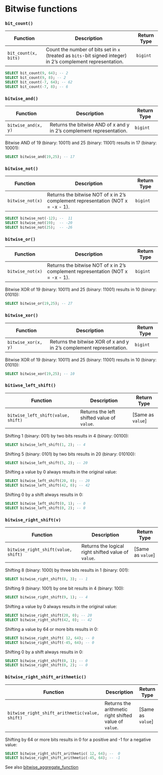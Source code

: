 # Bitwise functions

### **`bit_count()`**

| Function                    | Description                                                                                                                | Return Type |
|-----------------------------|----------------------------------------------------------------------------------------------------------------------------|-------------|
| `bit_count(x, bits)`        | Count the number of bits set in `x` (treated as `bits`-bit signed integer) in 2’s complement representation.                | `bigint`    |


```sql
SELECT bit_count(9, 64); -- 2
SELECT bit_count(9, 8); -- 2
SELECT bit_count(-7, 64); -- 62
SELECT bit_count(-7, 8); -- 6
```

### **`bitwise_and()`**

| Function                  | Description                                           | Return Type |
| ------------------------- | ----------------------------------------------------- | ----------- |
| `bitwise_and(x, y)`       | Returns the bitwise AND of x and y in 2’s complement representation. | `bigint`    |

Bitwise AND of 19 (binary: 10011) and 25 (binary: 11001) results in 17 (binary: 10001):

```sql
SELECT bitwise_and(19,25); -- 17
```

### **`bitwise_not()`**

| Function               | Description                                           | Return Type |
| ---------------------- | ----------------------------------------------------- | ----------- |
| `bitwise_not(x)`       | Returns the bitwise NOT of x in 2’s complement representation (NOT x = -x - 1). | `bigint`    |

```sql
SELECT bitwise_not(-12); --  11
SELECT bitwise_not(19);  -- -20
SELECT bitwise_not(25);  -- -26
```

### **`bitwise_or()`**

| Function               | Description                                           | Return Type |
| ---------------------- | ----------------------------------------------------- | ----------- |
| `bitwise_not(x)`       | Returns the bitwise NOT of x in 2’s complement representation (NOT x = -x - 1). | `bigint`    |

Bitwise XOR of 19 (binary: 10011) and 25 (binary: 11001) results in 10 (binary: 01010):

```sql
SELECT bitwise_or(19,25); -- 27
```

### **`bitwise_xor()`**

| Function                  | Description                                           | Return Type |
| ------------------------- | ----------------------------------------------------- | ----------- |
| `bitwise_xor(x, y)`       | Returns the bitwise XOR of x and y in 2’s complement representation. | `bigint`    |


Bitwise XOR of 19 (binary: 10011) and 25 (binary: 11001) results in 10 (binary: 01010):

```sql
SELECT bitwise_xor(19,25); -- 10
```

### **`bitiwse_left_shift()`**

| Function                      | Description                                           | Return Type       |
| ----------------------------- | ----------------------------------------------------- | ----------------- |
| `bitwise_left_shift(value, shift)` | Returns the left shifted value of `value`.           | [Same as `value`] |


Shifting 1 (binary: 001) by two bits results in 4 (binary: 00100):

```sql
SELECT bitwise_left_shift(1, 2); -- 4
```
Shifting 5 (binary: 0101) by two bits results in 20 (binary: 010100):

```sql
SELECT bitwise_left_shift(5, 2); -- 20
```

Shifting a value by 0 always results in the original value:

```sql
SELECT bitwise_left_shift(20, 0); -- 20
SELECT bitwise_left_shift(42, 0); -- 42
```

Shifting 0 by a shift always results in 0:

```sql
SELECT bitwise_left_shift(0, 1); -- 0
SELECT bitwise_left_shift(0, 2); -- 0
```

### **`bitwise_right_shift(v)`**

| Function                          | Description                                           | Return Type       |
| --------------------------------- | ----------------------------------------------------- | ----------------- |
| `bitwise_right_shift(value, shift)` | Returns the logical right shifted value of `value`.   | [Same as `value`] |


Shifting 8 (binary: 1000) by three bits results in 1 (binary: 001):

```sql
SELECT bitwise_right_shift(8, 3); -- 1
```

Shifting 9 (binary: 1001) by one bit results in 4 (binary: 100):

```sql
SELECT bitwise_right_shift(9, 1); -- 4
```

Shifting a value by 0 always results in the original value:

```sql
SELECT bitwise_right_shift(20, 0); -- 20
SELECT bitwise_right_shift(42, 0); -- 42
```
Shifting a value by 64 or more bits results in 0:

```sql
SELECT bitwise_right_shift( 12, 64); -- 0
SELECT bitwise_right_shift(-45, 64); -- 0
```
Shifting 0 by a shift always results in 0:

```sql
SELECT bitwise_right_shift(0, 1); -- 0
SELECT bitwise_right_shift(0, 2); -- 0
```
### **`bitwise_right_shift_arithmetic()`**

| Function                                  | Description                                           | Return Type       |
| ----------------------------------------- | ----------------------------------------------------- | ----------------- |
| `bitwise_right_shift_arithmetic(value, shift)` | Returns the arithmetic right shifted value of `value`. | [Same as `value`] |


Shifting by 64 or more bits results in 0 for a positive and -1 for a negative value:

```sql
SELECT bitwise_right_shift_arithmetic( 12, 64); --  0
SELECT bitwise_right_shift_arithmetic(-45, 64); -- -1
```

See also [bitwise_aggregate_function](/interfaces/workbench/functions_and_operators/aggregate/#bitwise-aggregate-functions)

